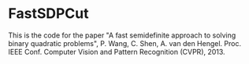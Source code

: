 # FastSDPCut
This is the code for the paper "A fast semidefinite approach to solving binary quadratic problems",
P. Wang, C. Shen, A. van den Hengel. Proc. IEEE Conf. Computer Vision and Pattern Recognition (CVPR), 2013.
